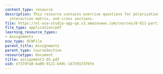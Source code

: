 ```yaml
---
content_type: resource
description: This resource contains exercise questions for polarization, propagator,
  interaction matrix, and cross sections.
file: https://ol-ocw-studio-app-qa.s3.amazonaws.com/courses/8-811-particle-physics-ii-fall-2005/e737dfa8ba869121b49c1473917d76fe_assignment3_05.pdf
file_type: application/pdf
learning_resource_types:
- Assignments
ocw_type: OCWFile
parent_title: Assignments
parent_type: CourseSection
resourcetype: Document
title: assignment3_05.pdf
uid: e737dfa8-ba86-9121-b49c-1473917d76fe
---
```


